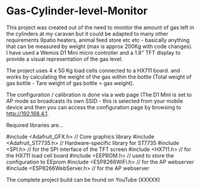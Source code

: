# Gas-Cylinder-level-Monitor
This project was created out of the need to monitor the amount of gas left in the cylinders at my caravan but it could be adapted to many other requirements 9patio heaters, animal feed store etc etc - basically anything that can be measured by weight (max is approx 200Kg with code changes).
I have used a Wemos D1 Mini micro controller and a 1.8" TFT display to provide a visual representation of the gas level.

The project uses 4 x 50 Kg load cells connected to a HX711 board. and works by calculating the weight of the gas within the bottle (Total weight of gas bottle - Tare weight of gas bottle = gas weight).

The configuration / calibration is done via a web page (The D1 Mini is set to AP mode so broadcasts its own SSID - this is selected from your mobile device and then you can access the configuration page by browsing to http://192.168.4.1.

Required libraries are...

#include <Adafruit_GFX.h>    // Core graphics library
#include <Adafruit_ST7735.h> // Hardware-specific library for ST7735
#include <SPI.h> // for the SPI interface of the TFT screen
#include <HX711.h> // for the HX711 load cell board
#include <EEPROM.h> // used to store the configuration to EEprom
#include <ESP8266WiFi.h> // for the AP webserver
#include <ESP8266WebServer.h> // for the AP webserver

The complete project build can be found on YouTube (XXXXX)
